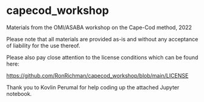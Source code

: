 # capecod_workshop
Materials from the OMI/ASABA workshop on the Cape-Cod method, 2022

Please note that all materials are provided as-is and without any acceptance of liability for the use thereof. 

Please also pay close attention to the license conditions which can be found here:

https://github.com/RonRichman/capecod_workshop/blob/main/LICENSE

Thank you to Kovlin Perumal for help coding up the attached Jupyter notebook.

